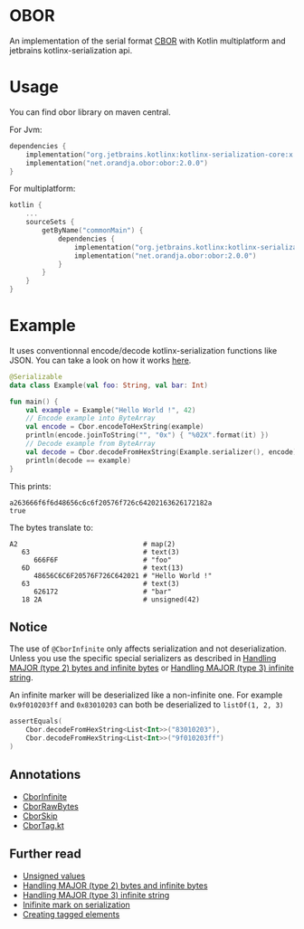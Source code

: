# OBOR

An implementation of the serial format [CBOR](https://cbor.io/) with Kotlin multiplatform and jetbrains
kotlinx-serialization api.

# Usage

You can find obor library on maven central.

For Jvm:

```kotlin
dependencies {
    implementation("org.jetbrains.kotlinx:kotlinx-serialization-core:x.y.z")
    implementation("net.orandja.obor:obor:2.0.0")
}
```

For multiplatform:

```kotlin
kotlin {
    ...
    sourceSets {
        getByName("commonMain") {
            dependencies {
                implementation("org.jetbrains.kotlinx:kotlinx-serialization-core:x.y.z")
                implementation("net.orandja.obor:obor:2.0.0")
            }
        }
    }
}
```

# Example

It uses conventionnal encode/decode kotlinx-serialization functions like JSON. You can take a look on how it
works [here](https://github.com/Kotlin/kotlinx.serialization#introduction-and-references).

```kotlin
@Serializable
data class Example(val foo: String, val bar: Int)

fun main() {
    val example = Example("Hello World !", 42)
    // Encode example into ByteArray
    val encode = Cbor.encodeToHexString(example)
    println(encode.joinToString("", "0x") { "%02X".format(it) })
    // Decode example from ByteArray
    val decode = Cbor.decodeFromHexString(Example.serializer(), encode)
    println(decode == example)
}
```

This prints:

```
a263666f6f6d48656c6c6f20576f726c64202163626172182a
true
```

The bytes translate to:

```
A2                               # map(2)
   63                            # text(3)
      666F6F                     # "foo"
   6D                            # text(13)
      48656C6C6F20576F726C642021 # "Hello World !"
   63                            # text(3)
      626172                     # "bar"
   18 2A                         # unsigned(42)
```

## Notice

The use of `@CborInfinite` only affects serialization and not deserialization. Unless you use the specific special
serializers as described in [Handling MAJOR (type 2) bytes and infinite bytes](readme_bytes.md)
or [Handling MAJOR (type 3) infinite string](readme_string.md).

An infinite marker will be deserialized like a non-infinite one. For example `0x9f010203ff` and `0x83010203` can both be
deserialized to `listOf(1, 2, 3)`

```kotlin
assertEquals(
    Cbor.decodeFromHexString<List<Int>>("83010203"),
    Cbor.decodeFromHexString<List<Int>>("9f010203ff")
)
```

## Annotations

- [CborInfinite](src/commonMain/kotlin/net/orandja/obor/annotations/CborInfinite.kt)
- [CborRawBytes](src/commonMain/kotlin/net/orandja/obor/annotations/CborRawBytes.kt)
- [CborSkip](src/commonMain/kotlin/net/orandja/obor/annotations/CborSkip.kt)
- [CborTag.kt](src/commonMain/kotlin/net/orandja/obor/annotations/CborTag.kt)

## Further read

- [Unsigned values](readme_unsigned.md)
- [Handling MAJOR (type 2) bytes and infinite bytes](readme_bytes.md)
- [Handling MAJOR (type 3) infinite string](readme_string.md)
- [Inifinite mark on serialization](readme_infinite.md)
- [Creating tagged elements](readme_tags.md)
